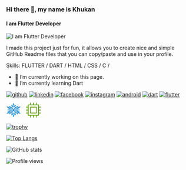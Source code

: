 ### Hi there 👋, my name is Khukan
#### I am Flutter Developer 
![I am Flutter Developer ](https://pbs.twimg.com/profile_banners/1429499584582090753/1629655398/1080x360)

I made this project just for fun, it allows you to create nice and simple GitHub Readme files that you can copy/paste and use in your profile.

Skills: FLUTTER / DART / HTML / CSS / C /

- 🔭 I’m currently working on this page. 
- 🌱 I’m currently learning Dart 


[<img src='https://cdn.jsdelivr.net/npm/simple-icons@3.0.1/icons/github.svg' alt='github' height='40'>](https://github.com/khukanahmed)  [<img src='https://cdn.jsdelivr.net/npm/simple-icons@3.0.1/icons/linkedin.svg' alt='linkedin' height='40'>](https://www.linkedin.com/in/khukanahmed/)  [<img src='https://cdn.jsdelivr.net/npm/simple-icons@3.0.1/icons/facebook.svg' alt='facebook' height='40'>](https://www.facebook.com/khukanahmed)  [<img src='https://cdn.jsdelivr.net/npm/simple-icons@3.0.1/icons/instagram.svg' alt='instagram' height='40'>](https://www.instagram.com/khukanahmed/)  [<img src='https://cdn.jsdelivr.net/npm/simple-icons@3.0.1/icons/android.svg' alt='android' height='40'>](khukanahmed)  [<img src='https://cdn.jsdelivr.net/npm/simple-icons@3.0.1/icons/dart.svg' alt='dart' height='40'>](khukanahmed)  [<img src='https://cdn.jsdelivr.net/npm/simple-icons@3.0.1/icons/flutter.svg' alt='flutter' height='40'>](khukanahmed)  

<a href='https://archiveprogram.github.com/'><img src='https://raw.githubusercontent.com/acervenky/animated-github-badges/master/assets/acbadge.gif' width='40' height='40'></a> <a href='https://docs.github.com/en/developers'><img src='https://raw.githubusercontent.com/acervenky/animated-github-badges/master/assets/devbadge.gif' width='40' height='40'></a> 

[![trophy](https://github-profile-trophy.vercel.app/?username=khukanahmed)](https://github.com/ryo-ma/github-profile-trophy)

[![Top Langs](https://github-readme-stats.vercel.app/api/top-langs/?username=khukanahmed)](https://github.com/anuraghazra/github-readme-stats)

![GitHub stats](https://github-readme-stats.vercel.app/api?username=khukanahmed&show_icons=true)  

![Profile views](https://gpvc.arturio.dev/khukanahmed)  
